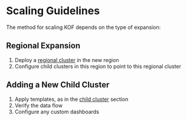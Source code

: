 # Scaling Guidelines

The method for scaling KOF depends on the type of expansion:

## Regional Expansion

1. Deploy a [regional cluster](./kof-install.md#regional-cluster) in the new region
2. Configure child clusters in this region to point to this regional cluster

## Adding a New Child Cluster

1. Apply templates, as in the [child cluster](./kof-install.md#child-cluster) section
2. Verify the data flow
3. Configure any custom dashboards
